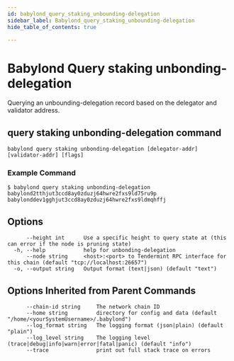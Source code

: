 ```yaml
---
id: babylond_query_staking_unbounding-delegation
sidebar_label: Babylond_query_staking_unbounding-delegation
hide_table_of_contents: true

---
```


# Babylond Query staking unbonding-delegation
Querying an unbounding-delegation record based on the delegator and validator address.
## query staking unbonding-delegation command
```
babylond query staking unbonding-delegation [delegator-addr] [validator-addr] [flags]
```
### Example Command
```
$ babylond query staking unbonding-delegation babylond2tthjut3ccd8ay0zduzj64hwre2fxs9ld75ru9p babylonddev1gghjut3ccd8ay0zduzj64hwre2fxs9ldmqhffj
```
## Options
```
      --height int      Use a specific height to query state at (this can error if the node is pruning state)
  -h, --help            help for unbonding-delegation
      --node string     <host>:<port> to Tendermint RPC interface for this chain (default "tcp://localhost:26657")
  -o, --output string   Output format (text|json) (default "text")
```
## Options Inherited from Parent Commands
```
      --chain-id string     The network chain ID
      --home string         directory for config and data (default "/home/<yourSystemUsername>/.babylond")
      --log_format string   The logging format (json|plain) (default "plain")
      --log_level string    The logging level (trace|debug|info|warn|error|fatal|panic) (default "info")
      --trace               print out full stack trace on errors
```
